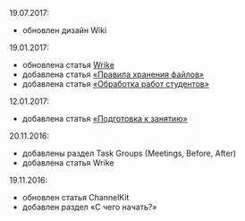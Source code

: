 19.07.2017:

* обновлен дизайн Wiki

19.01.2017:

* обновлена статья [Wrike](ins_10_wrike/)
* добавлена статья [«Правила хранения файлов»](ins_13_storage_tasks/) 
* добавлена статья [«Обработка работ студентов»](ins_15_students_works/)

12.01.2017:

* добавлена статья [«Подготовка к занятию»](ins_12_office_manager/)

20.11.2016:

* добавлены раздел Task Groups (Meetings, Before, After)
* добавлена статья Wrike

19.11.2016:

* обновлен статья ChannelKit
* добавлен раздел «С чего начать?»